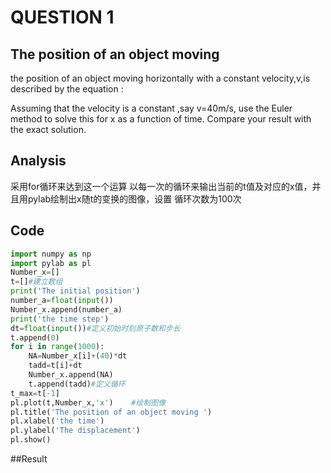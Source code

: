# QUESTION 1

## The position of an object moving 

the position of an object moving horizontally with a constant velocity,v,is described by the equation
:<br/>  

<img src="http://latex.codecogs.com/gif.latex?\frac{dx}{dt}=v" alt="" title="" />  <br/>
Assuming that the velocity is a constant ,say v=40m/s, use the Euler method to solve this for x as a 
function of time. Compare your result with the exact solution.

## Analysis
采用for循环来达到这一个运算 以每一次的循环来输出当前的t值及对应的x值，并且用pylab绘制出x随t的变换的图像，设置
循环次数为100次

## Code

```python
import numpy as np    
import pylab as pl 
Number_x=[]    
t=[]#建立数组
print('The initial position')   
number_a=float(input())
Number_x.append(number_a)  
print('the time step') 
dt=float(input())#定义初始时刻原子数和步长
t.append(0)    
for i in range(1000):    
    NA=Number_x[i]+(40)*dt    
    tadd=t[i]+dt    
    Number_x.append(NA)    
    t.append(tadd)#定义循环
t_max=t[-1]    
pl.plot(t,Number_x,'x')    #绘制图像
pl.title('The position of an object moving ')    
pl.xlabel('the time')    
pl.ylabel('The displacement')    
pl.show()
```
##Result





